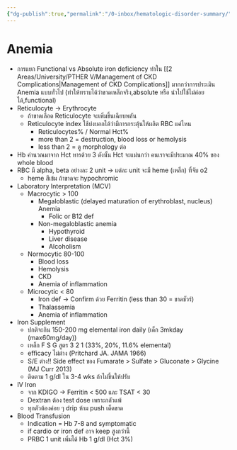 ```yaml
---
{"dg-publish":true,"permalink":"/0-inbox/hematologic-disorder-summary/","created":"2024-02-11T18:25:29.636+07:00","updated":"2025-10-06T19:53:29.857+07:00"}
---
```


# Anemia
- การแยก Functional vs Absolute iron deficiency ทำใน [[2 Areas/University/PTHER V/Management of CKD Complications\|Management of CKD Complications]] มากกว่าการประเมิน Anemia แบบทั่วไป (ทำให้ทราบได้ว่าขาดเหล็กจริง,absolute หรือ นำไปใช้ไม่ค่อยได้,functional)
- Reticulocyte -> Erythrocyte
	- ถ้าขาดเลือด Reticulocyte จะเพิ่มขึ้นเฉียบพลัน
	- Reticulocyte index ใช้บ่งบอกได้ว่ามีการกระตุ้นให้ผลิต RBC แค่ไหน
		- Reticulocytes% / Normal Hct%
		- more than 2 = destruction, blood loss or hemolysis
		- less than 2 = ดู morphology ต่อ
- Hb คำนวณมาจาก Hct หารด้วย 3 ดังนั้น Hct จะแม่นกว่า คนเราจะมีประมาณ 40% ของ whole blood
- RBC มี alpha, beta อย่างละ 2 unit -> แต่ละ unit จะมี heme (เหล็ก) ที่จับ o2
	- heme สีเข้ม ถ้าขาดจะ hypochromic
- Laboratory Interpretation (MCV)
	- Macrocytic > 100
		- Megaloblastic (delayed maturation of erythroblast, nucleus) Anemia
			- Folic or B12 def
		- Non-megaloblastic anemia
			- Hypothyroid
			- Liver disease
			- Alcoholism
	- Normocytic 80-100
		- Blood loss
		- Hemolysis
		- CKD
		- Anemia of inflammation
	- Microcytic < 80
		- Iron def -> Confirm ด้วย Ferritin (less than 30 = ขาดชัวร์)
		- Thalassemia
		- Anemia of inflammation
- Iron Supplement
	- ปกติจะกิน 150-200 mg elemental iron daily (เด็ก 3mkday (max60mg/day))
	- เหล็ก F S G สูตร 3 2 1 (33%, 20%, 11.6% elemental)
	- efficacy ไม่ต่าง (Pritchard JA. JAMA 1966)
	- S/E ต่าง!! Side effect ของ Fumarate > Sulfate > Gluconate > Glycine (MJ Curr 2013)
	- ติดตาม 1 g/dl ใน 3-4 wks ถ้าไม่ขึ้นให้ปรับ
- IV Iron
	- จาก KDIGO -> Ferritin < 500 และ TSAT < 30
	- Dextran ต้อง test dose เพราะกลัวแพ้
	- ทุกตัวต้องค่อย ๆ drip ห้าม push เด็ดขาด
- Blood Transfusion
	- Indication = Hb 7-8 and symptomatic
	- if cardio or iron def อาจ keep สูงกว่านี้
	- PRBC 1 unit เพิ่มได้ Hb 1 g/dl (Hct 3%)